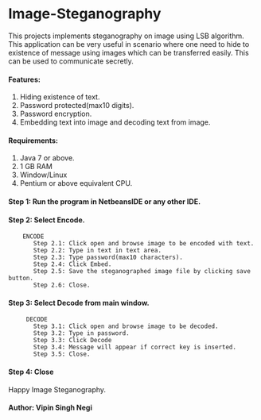 # Image-Steganography
This projects implements steganography on image using LSB algorithm. This application can be very useful in scenario where one need to hide to existence of message using images which can be transferred easily. This can be used to communicate secretly.

#### Features:
1. Hiding existence of text.
2. Password protected(max10 digits).
3. Password encryption.
4. Embedding text into image and decoding text from image.

#### Requirements:
1. Java 7 or above.
2. 1 GB RAM
3. Window/Linux
4. Pentium or above equivalent CPU.

#### Step 1: Run the program in NetbeansIDE or any other IDE.
#### Step 2: Select Encode.
      
        ENCODE
           Step 2.1: Click open and browse image to be encoded with text.  
           Step 2.2: Type in text in text area.
           Step 2.3: Type password(max10 characters).
           Step 2.4: Click Embed. 
           Step 2.5: Save the steganographed image file by clicking save button.
           Step 2.6: Close.
           
 

#### Step 3: Select Decode from main window.
        
         DECODE
           Step 3.1: Click open and browse image to be decoded.  
           Step 3.2: Type in password.
           Step 3.3: Click Decode 
           Step 3.4: Message will appear if correct key is inserted.
           Step 3.5: Close.
  
  

#### Step 4: Close
            
 Happy Image Steganography.
 
 #### Author: Vipin Singh Negi

